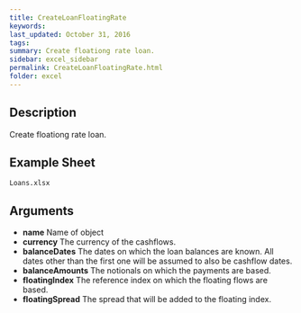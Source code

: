 ```yaml
---
title: CreateLoanFloatingRate
keywords:
last_updated: October 31, 2016
tags:
summary: Create floationg rate loan.
sidebar: excel_sidebar
permalink: CreateLoanFloatingRate.html
folder: excel
---
```


## Description
Create floationg rate loan.

<!--HUMAN EDIT START-->

<!--## Details-->

<!--HUMAN EDIT END-->

## Example Sheet

    Loans.xlsx

## Arguments

* **name** Name of object
* **currency** The currency of the cashflows.
* **balanceDates** The dates on which the loan balances are known.  All dates other than the first one will be assumed to also be cashflow dates.
* **balanceAmounts** The notionals on which the payments are based.
* **floatingIndex** The reference index on which the floating flows are based.
* **floatingSpread** The spread that will be added to the floating index.

<!--HUMAN EDIT START-->

<!--## Validation-->

<!--HUMAN EDIT END-->

